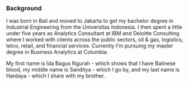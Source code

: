 ### Background

I was born in Bali and moved to Jakarta to get my bachelor degree in Industrial Engineering from the Universitas Indonesia. I then spent a little under five years as Analytics Consultant at IBM and Deloitte Consulting where I worked with clients across the public sectors, oil & gas, logistics, telco, retail, and financial services. Currently I'm pursuing my master degree in Business Analytics at Columbia.

My first name is Ida Bagus Ngurah - which shows that I have Balinese blood, my middle name is Sanditya - which I go by, and my last name is Hardaya - which I share with my brother.
